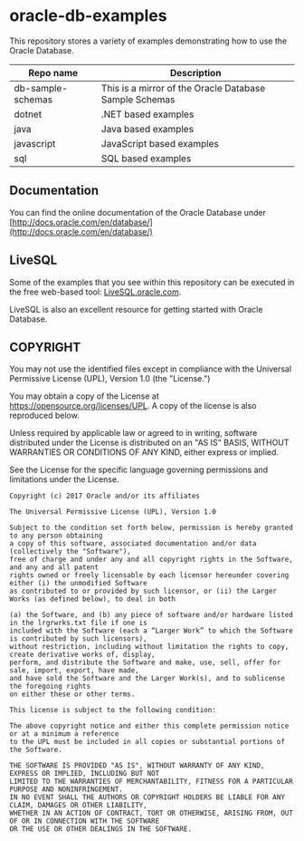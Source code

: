 # oracle-db-examples
This repository stores a variety of examples demonstrating how to use the Oracle Database. 

| Repo name  | Description |
| ------------- | ------------- |
| db-sample-schemas | This is a mirror of the Oracle Database Sample Schemas |
| dotnet | .NET based examples |
| java  | Java based examples |
| javascript | JavaScript based examples |
| sql | SQL based examples |

## Documentation
You can find the online documentation of the Oracle Database under [http://docs.oracle.com/en/database/](http://docs.oracle.com/en/database/)

## LiveSQL
Some of the examples that you see within this repository can be executed in the free web-based tool: [LiveSQL.oracle.com](https://livesql.oracle.com).

LiveSQL is also an excellent resource for getting started with Oracle Database.

## COPYRIGHT
You may not use the identified files except in compliance with the Universal Permissive License (UPL), Version 1.0 (the "License.")

You may obtain a copy of the License at https://opensource.org/licenses/UPL. A copy of the license is also reproduced below.

Unless required by applicable law or agreed to in writing, software distributed under the License is distributed on an
"AS IS" BASIS, WITHOUT WARRANTIES OR CONDITIONS OF ANY KIND, either express or implied.

See the License for the specific language governing permissions and limitations under the License.

```
Copyright (c) 2017 Oracle and/or its affiliates

The Universal Permissive License (UPL), Version 1.0

Subject to the condition set forth below, permission is hereby granted to any person obtaining
a copy of this software, associated documentation and/or data (collectively the "Software"), 
free of charge and under any and all copyright rights in the Software, and any and all patent
rights owned or freely licensable by each licensor hereunder covering either (i) the unmodified Software
as contributed to or provided by such licensor, or (ii) the Larger Works (as defined below), to deal in both

(a) the Software, and (b) any piece of software and/or hardware listed in the lrgrwrks.txt file if one is
included with the Software (each a “Larger Work” to which the Software is contributed by such licensors),
without restriction, including without limitation the rights to copy, create derivative works of, display,
perform, and distribute the Software and make, use, sell, offer for sale, import, export, have made,
and have sold the Software and the Larger Work(s), and to sublicense the foregoing rights
on either these or other terms.

This license is subject to the following condition:

The above copyright notice and either this complete permission notice or at a minimum a reference
to the UPL must be included in all copies or substantial portions of the Software.

THE SOFTWARE IS PROVIDED "AS IS", WITHOUT WARRANTY OF ANY KIND, EXPRESS OR IMPLIED, INCLUDING BUT NOT
LIMITED TO THE WARRANTIES OF MERCHANTABILITY, FITNESS FOR A PARTICULAR PURPOSE AND NONINFRINGEMENT.
IN NO EVENT SHALL THE AUTHORS OR COPYRIGHT HOLDERS BE LIABLE FOR ANY CLAIM, DAMAGES OR OTHER LIABILITY,
WHETHER IN AN ACTION OF CONTRACT, TORT OR OTHERWISE, ARISING FROM, OUT OF OR IN CONNECTION WITH THE SOFTWARE
OR THE USE OR OTHER DEALINGS IN THE SOFTWARE.
```
